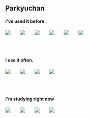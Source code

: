 ## Parkyuchan

#### I've used it before.
<div style="display:flex;gap:30px;flex-wrap:wrap;">
  <img src="https://img.shields.io/badge/C-A8B9CC.svg?&style=for-the-badge&logo=C&logoColor=white">
  <img src="https://img.shields.io/badge/C++-00599C.svg?&style=for-the-badge&logo=C%2B%2B&logoColor=white">
  <img src="https://img.shields.io/badge/Linux-FCC624.svg?&style=for-the-badge&logo=Linux&logoColor=black">
  <img src="https://img.shields.io/badge/HTML5-E34F26.svg?&style=for-the-badge&logo=HTML5&logoColor=white">
  <img src="https://img.shields.io/badge/CSS3-1572B6.svg?&style=for-the-badge&logo=CSS3&logoColor=white">
  <img src="https://img.shields.io/badge/MariaDB-003545.svg?&style=for-the-badge&logo=MariaDB&logoColor=white">


</div>
<br />
<br />
<br />



#### I use it often.

<div style="display:flex;gap:30px;flex-wrap:wrap;">
  <img src="https://img.shields.io/badge/Spring-6DB33F.svg?&style=for-the-badge&logo=Spring&logoColor=white">
  <img src="https://img.shields.io/badge/Java-007396?style=for-the-badge&logo=Java&logoColor=white">
  <img src="https://img.shields.io/badge/MySQL-4479A1?style=for-the-badge&logo=mysql&logoColor=white">
  <img src="https://img.shields.io/badge/js-F7DF1E?style=for-the-badge&logo=javascript&logoColor=black">
</div>
<br />
<br />
<br />


#### I'm studying right now
<div style="display:flex;gap:30px;flex-wrap:wrap;">
  <img src="https://img.shields.io/badge/Spring-6DB33F.svg?&style=for-the-badge&logo=Spring&logoColor=white">
  <img src="https://img.shields.io/badge/js-F7DF1E?style=for-the-badge&logo=javascript&logoColor=black">
  <img src="https://img.shields.io/badge/Linux-FCC624.svg?&style=for-the-badge&logo=Linux&logoColor=black">
  <img src="https://img.shields.io/badge/React-61DAFB.svg?&style=for-the-badge&logo=React&logoColor=black">
</div>
<br />
<br />
<br />
